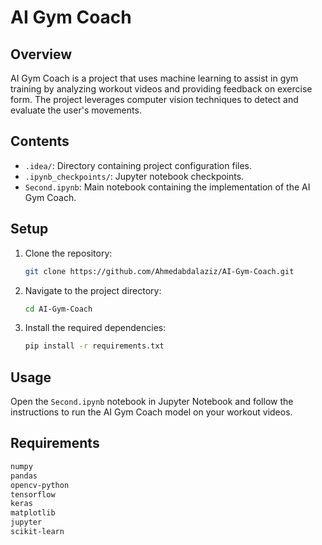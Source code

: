
# AI Gym Coach

## Overview
AI Gym Coach is a project that uses machine learning to assist in gym training by analyzing workout videos and providing feedback on exercise form. The project leverages computer vision techniques to detect and evaluate the user's movements.

## Contents
- `.idea/`: Directory containing project configuration files.
- `.ipynb_checkpoints/`: Jupyter notebook checkpoints.
- `Second.ipynb`: Main notebook containing the implementation of the AI Gym Coach.

## Setup
1. Clone the repository:
   ```bash
   git clone https://github.com/Ahmedabdalaziz/AI-Gym-Coach.git
   ```
2. Navigate to the project directory:
   ```bash
   cd AI-Gym-Coach
   ```
3. Install the required dependencies:
   ```bash
   pip install -r requirements.txt
   ```

## Usage
Open the `Second.ipynb` notebook in Jupyter Notebook and follow the instructions to run the AI Gym Coach model on your workout videos.

## Requirements
```txt
numpy
pandas
opencv-python
tensorflow
keras
matplotlib
jupyter
scikit-learn
```
